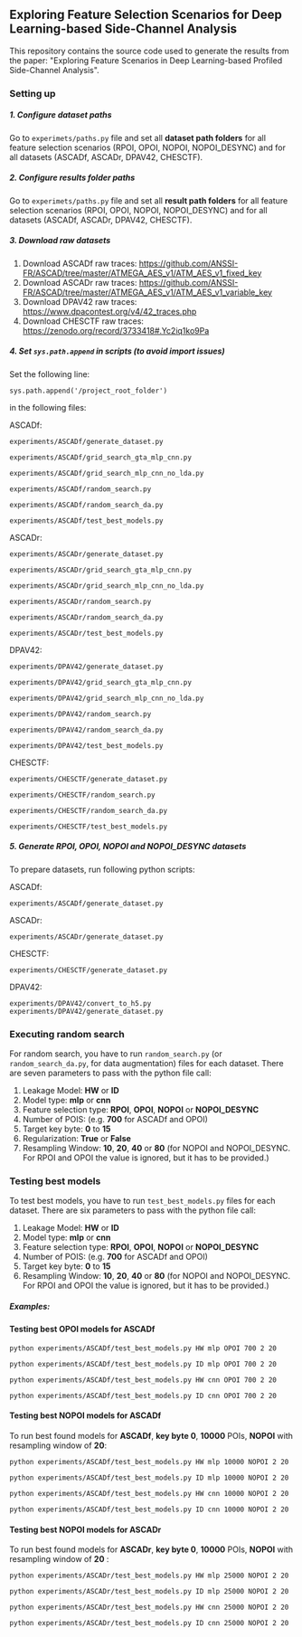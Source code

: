 ## Exploring Feature Selection Scenarios for Deep Learning-based Side-Channel Analysis

This repository contains the source code used to generate the results from the paper: 
"Exploring Feature Scenarios in Deep Learning-based Profiled Side-Channel Analysis".

### Setting up

##### 1. Configure dataset paths
Go to ```experimets/paths.py``` file and set all **dataset path folders** for all feature selection
scenarios (RPOI, OPOI, NOPOI, NOPOI_DESYNC) and for all datasets (ASCADf, ASCADr, DPAV42, CHESCTF).


##### 2. Configure results folder paths
Go to ```experimets/paths.py``` file and set all **result path folders** for all feature selection
scenarios (RPOI, OPOI, NOPOI, NOPOI_DESYNC) and for all datasets (ASCADf, ASCADr, DPAV42, CHESCTF).

##### 3. Download raw datasets

1. Download ASCADf raw traces: https://github.com/ANSSI-FR/ASCAD/tree/master/ATMEGA_AES_v1/ATM_AES_v1_fixed_key
2. Download ASCADr raw traces: https://github.com/ANSSI-FR/ASCAD/tree/master/ATMEGA_AES_v1/ATM_AES_v1_variable_key
3. Download DPAV42 raw traces: https://www.dpacontest.org/v4/42_traces.php
4. Download CHESCTF raw traces: https://zenodo.org/record/3733418#.Yc2iq1ko9Pa

##### 4. Set ```sys.path.append``` in scripts (to avoid import issues)

Set the following line:

```sys.path.append('/project_root_folder')```

in the following files:

ASCADf:

```experiments/ASCADf/generate_dataset.py```

```experiments/ASCADf/grid_search_gta_mlp_cnn.py```

```experiments/ASCADf/grid_search_mlp_cnn_no_lda.py```

```experiments/ASCADf/random_search.py```

```experiments/ASCADf/random_search_da.py```

```experiments/ASCADf/test_best_models.py```

ASCADr:

```experiments/ASCADr/generate_dataset.py```

```experiments/ASCADr/grid_search_gta_mlp_cnn.py```

```experiments/ASCADr/grid_search_mlp_cnn_no_lda.py```

```experiments/ASCADr/random_search.py```

```experiments/ASCADr/random_search_da.py```

```experiments/ASCADr/test_best_models.py```

DPAV42:

```experiments/DPAV42/generate_dataset.py```

```experiments/DPAV42/grid_search_gta_mlp_cnn.py```

```experiments/DPAV42/grid_search_mlp_cnn_no_lda.py```

```experiments/DPAV42/random_search.py```

```experiments/DPAV42/random_search_da.py```

```experiments/DPAV42/test_best_models.py```

CHESCTF:

```experiments/CHESCTF/generate_dataset.py```

```experiments/CHESCTF/random_search.py```

```experiments/CHESCTF/random_search_da.py```

```experiments/CHESCTF/test_best_models.py```


##### 5. Generate RPOI, OPOI, NOPOI and NOPOI_DESYNC datasets

To prepare datasets, run following python scripts:

ASCADf: 

```experiments/ASCADf/generate_dataset.py```

ASCADr: 

```experiments/ASCADr/generate_dataset.py```

CHESCTF: 

```experiments/CHESCTF/generate_dataset.py```

DPAV42:

```experiments/DPAV42/convert_to_h5.py```
```experiments/DPAV42/generate_dataset.py```

### Executing random search 

For random search, you have to run ```random_search.py``` (or ```random_search_da.py```, for data augmentation) 
files for each dataset. There are seven parameters to pass with the python file call:

1. Leakage Model: **HW** or **ID**
2. Model type: **mlp** or **cnn** 
3. Feature selection type: **RPOI**, **OPOI**, **NOPOI** or **NOPOI_DESYNC**
4. Number of POIS: (e.g. **700** for ASCADf and OPOI) 
5. Target key byte: **0** to **15**
6. Regularization: **True** or **False**
7. Resampling Window: **10**, **20**, **40** or **80** (for NOPOI and NOPOI_DESYNC. For RPOI and OPOI the value is ignored, but it has to be provided.)

### Testing best models

To test best models, you have to run ```test_best_models.py``` files for each dataset.
There are six parameters to pass with the python file call:

1. Leakage Model: **HW** or **ID**
2. Model type: **mlp** or **cnn** 
3. Feature selection type: **RPOI**, **OPOI**, **NOPOI** or **NOPOI_DESYNC**
4. Number of POIS: (e.g. **700** for ASCADf and OPOI) 
5. Target key byte: **0** to **15**
6. Resampling Window: **10**, **20**, **40** or **80** (for NOPOI and NOPOI_DESYNC. For RPOI and OPOI the value is ignored, but it has to be provided.)

##### Examples:

#### Testing best OPOI models for ASCADf

```python experiments/ASCADf/test_best_models.py HW mlp OPOI 700 2 20```

```python experiments/ASCADf/test_best_models.py ID mlp OPOI 700 2 20```

```python experiments/ASCADf/test_best_models.py HW cnn OPOI 700 2 20```

```python experiments/ASCADf/test_best_models.py ID cnn OPOI 700 2 20```

#### Testing best NOPOI models for ASCADf

To run best found models for **ASCADf**, **key byte 0**, **10000** POIs, **NOPOI** with resampling window of **20**:

```python experiments/ASCADf/test_best_models.py HW mlp 10000 NOPOI 2 20```

```python experiments/ASCADf/test_best_models.py ID mlp 10000 NOPOI 2 20```

```python experiments/ASCADf/test_best_models.py HW cnn 10000 NOPOI 2 20```

```python experiments/ASCADf/test_best_models.py ID cnn 10000 NOPOI 2 20```

#### Testing best NOPOI models for ASCADr

To run best found models for **ASCADr**, **key byte 0**, **10000** POIs, **NOPOI** with resampling window of **20** :

```python experiments/ASCADr/test_best_models.py HW mlp 25000 NOPOI 2 20```

```python experiments/ASCADr/test_best_models.py ID mlp 25000 NOPOI 2 20```

```python experiments/ASCADr/test_best_models.py HW cnn 25000 NOPOI 2 20```

```python experiments/ASCADr/test_best_models.py ID cnn 25000 NOPOI 2 20```


